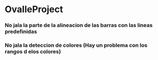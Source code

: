 # OvalleProject
### No jala la parte de la alineacion de las barras con las lineas predefinidas
### No jala la deteccion de colores (Hay un problema con los rangos d elos colores)
